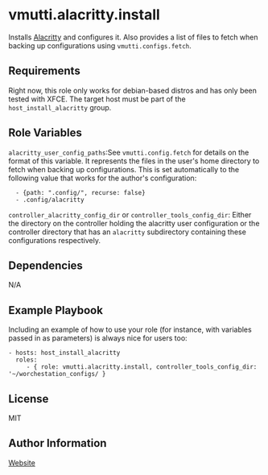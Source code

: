 vmutti.alacritty.install
=========

Installs [Alacritty](https://github.com/alacritty/alacritty) and configures it. Also provides a list of files to fetch when backing up configurations using `vmutti.configs.fetch`.
 

Requirements
------------

Right now, this role only works for debian-based distros and has only been tested with XFCE.
The target host must be part of the `host_install_alacritty` group.

Role Variables
--------------

`alacritty_user_config_paths`:See `vmutti.config.fetch` for details on the format of this variable. It represents the files in the user's home directory to fetch when backing up configurations. This is set automatically to the following value that works for the author's configuration:

      - {path: ".config/", recurse: false}
      - .config/alacritty

`controller_alacritty_config_dir` or `controller_tools_config_dir`: Either the directory on the controller holding the alacritty user configuration or the controller directory that has an `alacritty` subdirectory containing these configurations respectively.


Dependencies
------------

N/A

Example Playbook
----------------

Including an example of how to use your role (for instance, with variables passed in as parameters) is always nice for users too:

    - hosts: host_install_alacritty
      roles:
         - { role: vmutti.alacritty.install, controller_tools_config_dir: '~/worchestation_configs/ }

License
-------

MIT

Author Information
------------------

[Website](https://blog.vmutti.com)